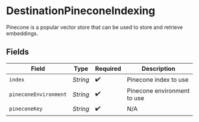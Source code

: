 # DestinationPineconeIndexing

Pinecone is a popular vector store that can be used to store and retrieve embeddings.


## Fields

| Field                       | Type                        | Required                    | Description                 |
| --------------------------- | --------------------------- | --------------------------- | --------------------------- |
| `index`                     | *String*                    | :heavy_check_mark:          | Pinecone index to use       |
| `pineconeEnvironment`       | *String*                    | :heavy_check_mark:          | Pinecone environment to use |
| `pineconeKey`               | *String*                    | :heavy_check_mark:          | N/A                         |